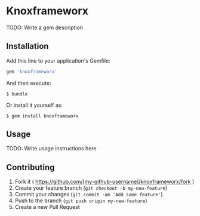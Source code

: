 # Knoxframeworx

TODO: Write a gem description

## Installation

Add this line to your application's Gemfile:

```ruby
gem 'knoxframeworx'
```

And then execute:

    $ bundle

Or install it yourself as:

    $ gem install knoxframeworx

## Usage

TODO: Write usage instructions here

## Contributing

1. Fork it ( https://github.com/[my-github-username]/knoxframeworx/fork )
2. Create your feature branch (`git checkout -b my-new-feature`)
3. Commit your changes (`git commit -am 'Add some feature'`)
4. Push to the branch (`git push origin my-new-feature`)
5. Create a new Pull Request

